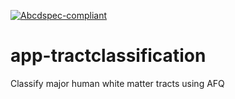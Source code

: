 [![Abcdspec-compliant](https://img.shields.io/badge/ABCD_Spec-v1.0-green.svg)](https://github.com/soichih/abcd-spec)

# app-tractclassification
Classify major human white matter tracts using AFQ

 
 
